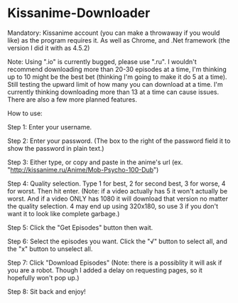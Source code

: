 # Kissanime-Downloader
Mandatory: Kissanime account (you can make a throwaway if you would like) as the program requires it. As well as Chrome, and .Net framework (the version I did it with as 4.5.2)

Note: Using ".io" is currently bugged, please use ".ru". I wouldn't recommend downloading more than 20-30 episodes at a time, I'm thinking up to 10 might be the best bet (thinking I'm going to make it do 5 at a time). Still testing the upward limit of how many you can download at a time. I'm currently thinking downloading more than 13 at a time can cause issues. There are also a few more planned features.

How to use:

Step 1: Enter your username.

Step 2: Enter your password. (The box to the right of the password field it to show the password in plain text.)

Step 3: Either type, or copy and paste in the anime's url (ex. "http://kissanime.ru/Anime/Mob-Psycho-100-Dub")

Step 4: Quality selection. Type 1 for best, 2 for second best, 3 for worse, 4 for worst. Then hit enter. (Note: if a video actually has 5 it won't actually be worst. And if a video ONLY has 1080 it will download that version no matter the quality selection. 4 may end up using 320x180, so use 3 if you don't want it to look like complete garbage.)

Step 5: Click the "Get Episodes" button then wait.

Step 6: Select the episodes you want. Click the "√" button to select all, and the "x" button to unselect all.

Step 7: Click "Download Episodes" (Note: there is a possiblity it will ask if you are a robot. Though I added a delay on requesting pages, so it hopefully won't pop up.)

Step 8: Sit back and enjoy!

